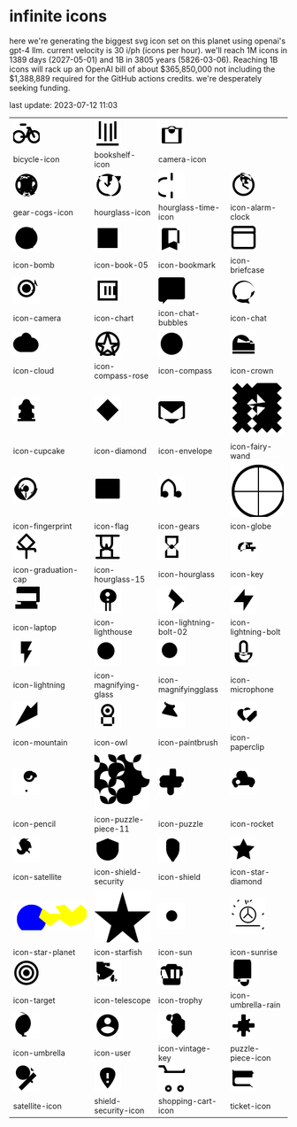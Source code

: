 # infinite icons

here we're generating the biggest svg icon set on this planet using openai's gpt-4 llm. current velocity is 30 i/ph (icons per hour). we'll reach 1M icons in 1389 days (2027-05-01) and 1B in 3805 years (5826-03-06). Reaching 1B icons will rack up an OpenAI bill of about $365,850,000 not including the $1,388,889 required for the GitHub actions credits. we're desperately seeking funding.

last update: 2023-07-12 11:03

|  |  |  |  |
| ---- | ---- | ---- | ---- |
| ![bicycle-icon](icons/bicycle-icon.svg) | ![bookshelf-icon](icons/bookshelf-icon.svg) | ![camera-icon](icons/camera-icon.svg) 
| bicycle-icon | bookshelf-icon | camera-icon 
| ![gear-cogs-icon](icons/gear-cogs-icon.svg) | ![hourglass-icon](icons/hourglass-icon.svg) | ![hourglass-time-icon](icons/hourglass-time-icon.svg) | ![icon-alarm-clock](icons/icon-alarm-clock.svg) 
| gear-cogs-icon | hourglass-icon | hourglass-time-icon | icon-alarm-clock 
| ![icon-bomb](icons/icon-bomb.svg) | ![icon-book-05](icons/icon-book-05.svg) | ![icon-bookmark](icons/icon-bookmark.svg) | ![icon-briefcase](icons/icon-briefcase.svg) 
| icon-bomb | icon-book-05 | icon-bookmark | icon-briefcase 
| ![icon-camera](icons/icon-camera.svg) | ![icon-chart](icons/icon-chart.svg) | ![icon-chat-bubbles](icons/icon-chat-bubbles.svg) | ![icon-chat](icons/icon-chat.svg) 
| icon-camera | icon-chart | icon-chat-bubbles | icon-chat 
| ![icon-cloud](icons/icon-cloud.svg) | ![icon-compass-rose](icons/icon-compass-rose.svg) | ![icon-compass](icons/icon-compass.svg) | ![icon-crown](icons/icon-crown.svg) 
| icon-cloud | icon-compass-rose | icon-compass | icon-crown 
| ![icon-cupcake](icons/icon-cupcake.svg) | ![icon-diamond](icons/icon-diamond.svg) | ![icon-envelope](icons/icon-envelope.svg) | ![icon-fairy-wand](icons/icon-fairy-wand.svg) 
| icon-cupcake | icon-diamond | icon-envelope | icon-fairy-wand 
| ![icon-fingerprint](icons/icon-fingerprint.svg) | ![icon-flag](icons/icon-flag.svg) | ![icon-gears](icons/icon-gears.svg) | ![icon-globe](icons/icon-globe.svg) 
| icon-fingerprint | icon-flag | icon-gears | icon-globe 
| ![icon-graduation-cap](icons/icon-graduation-cap.svg) | ![icon-hourglass-15](icons/icon-hourglass-15.svg) | ![icon-hourglass](icons/icon-hourglass.svg) | ![icon-key](icons/icon-key.svg) 
| icon-graduation-cap | icon-hourglass-15 | icon-hourglass | icon-key 
| ![icon-laptop](icons/icon-laptop.svg) | ![icon-lighthouse](icons/icon-lighthouse.svg) | ![icon-lightning-bolt-02](icons/icon-lightning-bolt-02.svg) | ![icon-lightning-bolt](icons/icon-lightning-bolt.svg) 
| icon-laptop | icon-lighthouse | icon-lightning-bolt-02 | icon-lightning-bolt 
| ![icon-lightning](icons/icon-lightning.svg) | ![icon-magnifying-glass](icons/icon-magnifying-glass.svg) | ![icon-magnifyingglass](icons/icon-magnifyingglass.svg) | ![icon-microphone](icons/icon-microphone.svg) 
| icon-lightning | icon-magnifying-glass | icon-magnifyingglass | icon-microphone 
| ![icon-mountain](icons/icon-mountain.svg) | ![icon-owl](icons/icon-owl.svg) | ![icon-paintbrush](icons/icon-paintbrush.svg) | ![icon-paperclip](icons/icon-paperclip.svg) 
| icon-mountain | icon-owl | icon-paintbrush | icon-paperclip 
| ![icon-pencil](icons/icon-pencil.svg) | ![icon-puzzle-piece-11](icons/icon-puzzle-piece-11.svg) | ![icon-puzzle](icons/icon-puzzle.svg) | ![icon-rocket](icons/icon-rocket.svg) 
| icon-pencil | icon-puzzle-piece-11 | icon-puzzle | icon-rocket 
| ![icon-satellite](icons/icon-satellite.svg) | ![icon-shield-security](icons/icon-shield-security.svg) | ![icon-shield](icons/icon-shield.svg) | ![icon-star-diamond](icons/icon-star-diamond.svg) 
| icon-satellite | icon-shield-security | icon-shield | icon-star-diamond 
| ![icon-star-planet](icons/icon-star-planet.svg) | ![icon-starfish](icons/icon-starfish.svg) | ![icon-sun](icons/icon-sun.svg) | ![icon-sunrise](icons/icon-sunrise.svg) 
| icon-star-planet | icon-starfish | icon-sun | icon-sunrise 
| ![icon-target](icons/icon-target.svg) | ![icon-telescope](icons/icon-telescope.svg) | ![icon-trophy](icons/icon-trophy.svg) | ![icon-umbrella-rain](icons/icon-umbrella-rain.svg) 
| icon-target | icon-telescope | icon-trophy | icon-umbrella-rain 
| ![icon-umbrella](icons/icon-umbrella.svg) | ![icon-user](icons/icon-user.svg) | ![icon-vintage-key](icons/icon-vintage-key.svg) | ![puzzle-piece-icon](icons/puzzle-piece-icon.svg) 
| icon-umbrella | icon-user | icon-vintage-key | puzzle-piece-icon 
| ![satellite-icon](icons/satellite-icon.svg) | ![shield-security-icon](icons/shield-security-icon.svg) | ![shopping-cart-icon](icons/shopping-cart-icon.svg) | ![ticket-icon](icons/ticket-icon.svg) 
| satellite-icon | shield-security-icon | shopping-cart-icon | ticket-icon 

